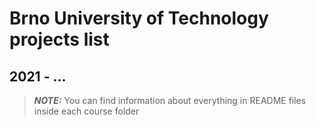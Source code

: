 # Brno University of Technology projects list

## 2021 - ...

> **_NOTE:_** You can find information about everything in README files inside each course folder

